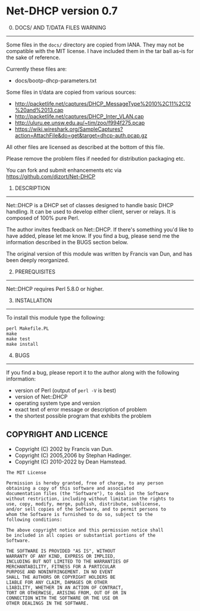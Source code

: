 Net-DHCP version 0.7
=====================

0. DOCS/ AND T/DATA FILES WARNING
----------------------

Some files in the `docs/` directory are copied from IANA.
They may not be compatible with the MIT license. I have
included them in the tar ball as-is for the sake of reference.

Currently these files are:
- docs/bootp-dhcp-parameters.txt

Some files in t/data are copied from various sources:
- http://packetlife.net/captures/DHCP_MessageType%2010%2C11%2C12%20and%2013.cap
- http://packetlife.net/captures/DHCP_Inter_VLAN.cap
- http://uluru.ee.unsw.edu.au/~tim/zoo/f994f275.pcap
- https://wiki.wireshark.org/SampleCaptures?action=AttachFile&do=get&target=dhcp-auth.pcap.gz

All other files are licensed as described at the bottom of this file.

Please remove the problem files if needed for distribution packaging etc.

You can fork and submit enhancements etc via https://github.com/djzort/Net-DHCP

1. DESCRIPTION
--------------

Net::DHCP is a DHCP set of classes designed to handle basic DHCP
handling. It can be used to develop either client, server or relays.
It is composed of 100% pure Perl.

The author invites feedback on Net::DHCP. If there's something you'd
like to have added, please let me know.  If you find a bug, please
send me the information described in the BUGS section below.

The original version of this module was written by Francis van Dun,
and has been deeply reorganized.

2. PREREQUISITES
----------------

Net::DHCP requires Perl 5.8.0 or higher.

3. INSTALLATION
---------------

To install this module type the following:

```
perl Makefile.PL
make
make test
make install
```

4. BUGS
-------

If you find a bug, please report it to the author along with the
following information:

 * version of Perl (output of `perl -V` is best)
 * version of Net::DHCP
 * operating system type and version
 * exact text of error message or description of problem
 * the shortest possible program that exhibits the problem

COPYRIGHT AND LICENCE
----------------------

 * Copyright (C) 2002 by Francis van Dun.
 * Copyright (C) 2005,2006 by Stephan Hadinger.
 * Copyright (C) 2010-2022 by Dean Hamstead.

```
The MIT License

Permission is hereby granted, free of charge, to any person
obtaining a copy of this software and associated
documentation files (the "Software"), to deal in the Software
without restriction, including without limitation the rights to
use, copy, modify, merge, publish, distribute, sublicense,
and/or sell copies of the Software, and to permit persons to
whom the Software is furnished to do so, subject to the
following conditions:

The above copyright notice and this permission notice shall
be included in all copies or substantial portions of the
Software.

THE SOFTWARE IS PROVIDED "AS IS", WITHOUT
WARRANTY OF ANY KIND, EXPRESS OR IMPLIED,
INCLUDING BUT NOT LIMITED TO THE WARRANTIES OF
MERCHANTABILITY, FITNESS FOR A PARTICULAR
PURPOSE AND NONINFRINGEMENT. IN NO EVENT
SHALL THE AUTHORS OR COPYRIGHT HOLDERS BE
LIABLE FOR ANY CLAIM, DAMAGES OR OTHER
LIABILITY, WHETHER IN AN ACTION OF CONTRACT,
TORT OR OTHERWISE, ARISING FROM, OUT OF OR IN
CONNECTION WITH THE SOFTWARE OR THE USE OR
OTHER DEALINGS IN THE SOFTWARE.
```
